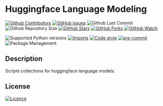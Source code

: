 # Huggingface Language Modeling

[![Github Contributors](https://img.shields.io/github/contributors/byeongal/hf-language-modeling)](https://github.com/badges/byeongal/hf-language-modeling/contributors)
[![GitHub issues](https://img.shields.io/github/issues/byeongal/hf-language-modeling.svg)](https://github.com/byeongal/hf-language-modeling/issues)
![Github Last Commit](https://img.shields.io/github/last-commit/byeongal/hf-language-modeling)
![Github Repository Size](https://img.shields.io/github/repo-size/byeongal/hf-language-modeling)
[![GitHub Stars](https://img.shields.io/github/stars/byeongal/hf-language-modeling.svg)](https://github.com/byeongal/hf-language-modeling/stargazers)
[![GitHub Forks](https://img.shields.io/github/forks/byeongal/hf-language-modeling.svg)](https://github.com/byeongal/hf-language-modeling/network/members)
[![GitHub Watch](https://img.shields.io/github/watchers/byeongal/hf-language-modeling.svg)](https://github.com/byeongal/hf-language-modeling/watchers)

![Supported Python versions](https://img.shields.io/badge/python-3.9-brightgreen)
[![Imports](https://img.shields.io/badge/imports-isort-brightgreen)](https://pycqa.github.io/isort/)
[![Code style](https://img.shields.io/badge/code%20style-black-black)](https://black.readthedocs.io/en/stable/)
[![pre-commit](https://img.shields.io/badge/pre--commit-enabled-brightgreen?logo=pre-commit)](https://pre-commit.com/)
![Package Management](https://img.shields.io/badge/package%20management-poetry-blue)

## Description

Scripts collections for huggingface language models.

## License

[![Licence](https://img.shields.io/github/license/byeongal/hf-language-modeling.svg)](./LICENSE)
